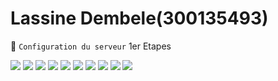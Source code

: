 # Lassine Dembele(300135493)

:pushpin: `Configuration du serveur` 1er Etapes

<img src=images/IMG_20230517_170811.jpg width='' height='' > </img>
<img src=images/IMG_20230517_195730.jpg width='' height='' > </img>
<img src=images/IMG_20230517_182335.jpg width='' height='' > </img>
<img src=images/IMG_20230517_182355.jpg width='' height='' > </img>
<img src=images/IMG_20230517_182410.jpg width='' height='' > </img>
<img src=images/IMG_20230517_182448.jpg width='' height='' > </img>
<img src=images/IMG_20230517_182430.jpg width='' height='' > </img>
<img src=images/IMG_20230517_182439.jpg width='' height='' > </img>
<img src=images/IMG_20230517_182448.jpg width='' height='' > </img>
<img src=images/IMG_20230517_182837.jpg width='' height='' > </img>
